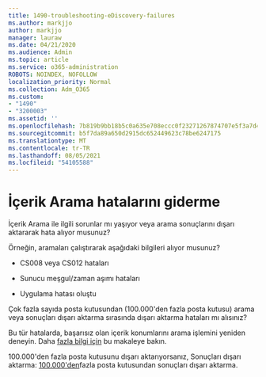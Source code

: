 ```yaml
---
title: 1490-troubleshooting-eDiscovery-failures
ms.author: markjjo
author: markjjo
manager: lauraw
ms.date: 04/21/2020
ms.audience: Admin
ms.topic: article
ms.service: o365-administration
ROBOTS: NOINDEX, NOFOLLOW
localization_priority: Normal
ms.collection: Adm_O365
ms.custom:
- "1490"
- "3200003"
ms.assetid: ''
ms.openlocfilehash: 7b819b9bb18b5c0a635e708eccc0f23271267874707e5f3a7d41b633a05f2822
ms.sourcegitcommit: b5f7da89a650d2915dc652449623c78be6247175
ms.translationtype: MT
ms.contentlocale: tr-TR
ms.lasthandoff: 08/05/2021
ms.locfileid: "54105588"
---
```

# <a name="troubleshoot-content-search-errors"></a>İçerik Arama hatalarını giderme

İçerik Arama ile ilgili sorunlar mı yaşıyor veya arama sonuçlarını dışarı aktararak hata alıyor musunuz?

Örneğin, aramaları çalıştırarak aşağıdaki bilgileri alıyor musunuz?

- CS008 veya CS012 hataları

- Sunucu meşgul/zaman aşımı hataları

- Uygulama hatası oluştu

Çok fazla sayıda posta kutusundan (100.000'den fazla posta kutusu) arama veya sonuçları dışarı aktarma sırasında dışarı aktarma hataları mı alısınız?

Bu tür hatalarda, başarısız olan içerik konumlarını arama işlemini yeniden deneyin. Daha  [fazla bilgi için](https://docs.microsoft.com/microsoft-365/compliance/retry-failed-content-search) bu makaleye bakın.

100.000'den fazla posta kutusunu dışarı aktarıyorsanız, Sonuçları dışarı aktarma:  [100.000'den](https://docs.microsoft.com/microsoft-365/compliance/export-search-results?view=o365-worldwide%23exporting-results-from-more-than-100000-mailboxes)fazla posta kutusundan sonuçları dışarı aktarma.
